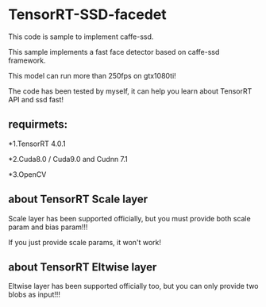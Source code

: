 # TensorRT-SSD-facedet
This code is sample to implement caffe-ssd.

This sample implements a fast face detector based on caffe-ssd framework.

This model can run more than 250fps on gtx1080ti!

The code has been tested by myself, it can help you learn about TensorRT API and ssd fast!

## requirmets:
*1.TensorRT 4.0.1

*2.Cuda8.0 / Cuda9.0 and Cudnn 7.1

*3.OpenCV

## about TensorRT Scale layer
Scale layer has been supported officially, but you must provide both scale param and bias param!!!

If you just provide scale params, it won't work!

## about TensorRT Eltwise layer
Eltwise layer has been supported officially too, but you can only provide two blobs as input!!!
